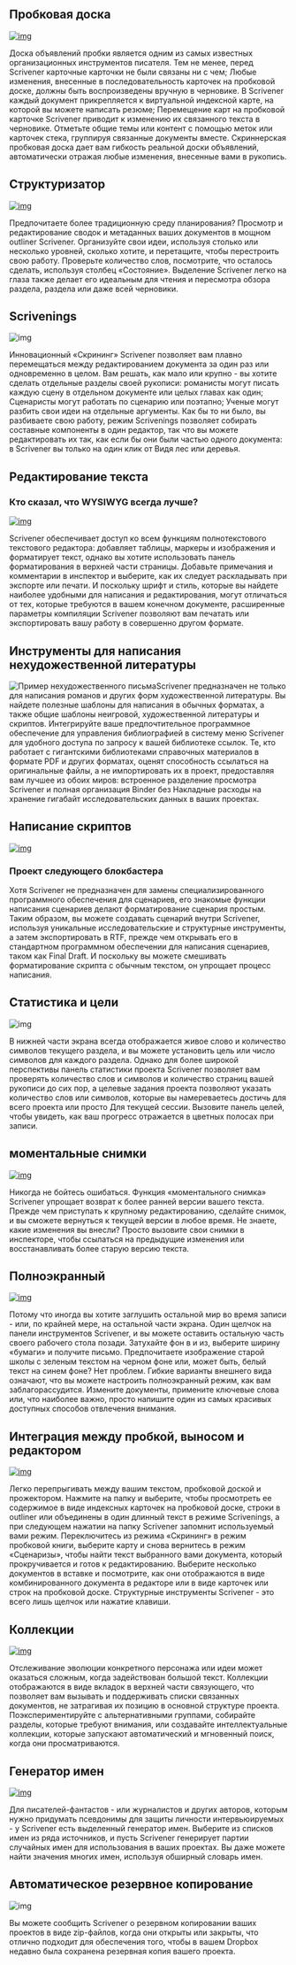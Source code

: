 ## Пробковая доска

[![img](http://www.literatureandlatte.com/gfx/ScrivShots/win-feature-corkboard.jpg)](http://www.literatureandlatte.com/gfx/ScrivShots/win-feature-corkboard-lg.jpg)

Доска объявлений пробки является одним из самых известных организационных инструментов писателя. Тем не менее, перед Scrivener карточные карточки не были связаны ни с чем; Любые изменения, внесенные в последовательность карточек на пробковой доске, должны быть воспроизведены вручную в черновике. В Scrivener каждый документ прикрепляется к виртуальной индексной карте, на которой вы можете написать резюме; Перемещение карт на пробковой карточке Scrivener приводит к изменению их связанного текста в черновике. Отметьте общие темы или контент с помощью меток или карточек стека, группируя связанные документы вместе. Скриннерская пробковая доска дает вам гибкость реальной доски объявлений, автоматически отражая любые изменения, внесенные вами в рукопись.

## Структуризатор

[![img](http://www.literatureandlatte.com/gfx/ScrivShots/win-feature-outliner.jpg)](http://www.literatureandlatte.com/gfx/ScrivShots/win-feature-outliner-lg.jpg)

Предпочитаете более традиционную среду планирования? Просмотр и редактирование сводок и метаданных ваших документов в мощном outliner Scrivener. Организуйте свои идеи, используя столько или несколько уровней, сколько хотите, и перетащите, чтобы перестроить свою работу. Проверьте количество слов, посмотрите, что осталось сделать, используя столбец «Состояние». Выделение Scrivener легко на глаза также делает его идеальным для чтения и пересмотра обзора раздела, раздела или даже всей черновики.

## Scrivenings

![img](http://www.literatureandlatte.com/gfx/ScrivShots/win-feature-scrivenings.jpg)

Инновационный «Скрининг» Scrivener позволяет вам плавно перемещаться между редактированием документа за один раз или одновременно в целом. Вам решать, как мало или крупно - вы хотите сделать отдельные разделы своей рукописи: романисты могут писать каждую сцену в отдельном документе или целых главах как один; Сценаристы могут работать по сценарию или поэтапно; Ученые могут разбить свои идеи на отдельные аргументы. Как бы то ни было, вы разбиваете свою работу, режим Scrivenings позволяет собирать составные компоненты в один редактор, так что вы можете редактировать их так, как если бы они были частью одного документа: в Scrivener вы только на один клик от Видя лес или деревья.

## Редактирование текста

### Кто сказал, что WYSIWYG всегда лучше?

[![img](http://www.literatureandlatte.com/gfx/ScrivShots/win-feature-text_editing.jpg)](http://www.literatureandlatte.com/gfx/ScrivShots/win-feature-text_editing-lg.jpg)

Scrivener обеспечивает доступ ко всем функциям полнотекстового текстового редактора: добавляет таблицы, маркеры и изображения и форматирует текст, однако вы хотите использовать панель форматирования в верхней части страницы. Добавьте примечания и комментарии в инспектор и выберите, как их следует раскладывать при экспорте или печати. И поскольку шрифт и стиль, которые вы найдете наиболее удобными для написания и редактирования, могут отличаться от тех, которые требуются в вашем конечном документе, расширенные параметры компиляции Scrivener позволяют вам печатать или экспортировать вашу работу в совершенно другом формате.

## Инструменты для написания нехудожественной литературы

![Пример нехудожественного письма](http://www.literatureandlatte.com/gfx/ScrivShots/feature-mathtype.jpg)Scrivener предназначен не только для написания романов и других форм художественной литературы. Вы найдете полезные шаблоны для написания в обычных форматах, а также общие шаблоны неигровой, художественной литературы и скриптов. Интегрируйте ваше предпочтительное программное обеспечение для управления библиографией в систему меню Scrivener для удобного доступа по запросу к вашей библиотеке ссылок. Те, кто работает с гигантскими библиотеками справочных материалов в формате PDF и других форматах, оценят способность ссылаться на оригинальные файлы, а не импортировать их в проект, предоставляя вам лучшее из обоих миров: встроенное разделение просмотра Scrivener и полная организация Binder без Накладные расходы на хранение гигабайт исследовательских данных в ваших проектах.

## Написание скриптов

[![img](http://www.literatureandlatte.com/gfx/ScrivShots/win-feature-scriptwriting.jpg)](http://www.literatureandlatte.com/gfx/ScrivShots/win-feature-scriptwriting-lg.jpg)

### Проект следующего блокбастера

Хотя Scrivener не предназначен для замены специализированного программного обеспечения для сценариев, его знакомые функции написания сценариев делают форматирование сценария простым. Таким образом, вы можете создавать сценарий внутри Scrivener, используя уникальные исследовательские и структурные инструменты, а затем экспортировать в RTF, прежде чем открывать его в стандартном программном обеспечении для написания сценариев, таком как Final Draft. И поскольку вы можете смешивать форматирование скрипта с обычным текстом, он упрощает процесс написания.

## Статистика и цели

![img](http://www.literatureandlatte.com/gfx/ScrivShots/win-feature-statistics.jpg)

В нижней части экрана всегда отображается живое слово и количество символов текущего раздела, и вы можете установить цель или число символов для каждого раздела. Однако для более широкой перспективы панель статистики проекта Scrivener позволяет вам проверять количество слов и символов и количество страниц вашей рукописи до сих пор, а целевые задания проекта позволяют указать количество слов или символов, которые вы намереваетесь достичь для всего проекта или просто Для текущей сессии. Вызовите панель целей, чтобы увидеть, как ваш прогресс отражается в цветных полосах при записи.

## моментальные снимки

[![img](http://www.literatureandlatte.com/gfx/ScrivShots/feature-snapshots.jpg)](http://www.literatureandlatte.com/gfx/ScrivShots/win-feature-snapshots-lg.jpg)

Никогда не бойтесь ошибаться. Функция «моментального снимка» Scrivener упрощает возврат к более ранней версии вашего текста. Прежде чем приступать к крупному редактированию, сделайте снимок, и вы сможете вернуться к текущей версии в любое время. Не знаете, какие изменения вы внесли? Просто вызовите свои снимки в инспекторе, чтобы ссылаться на предыдущие изменения или восстанавливать более старую версию текста.

## Полноэкранный

[![img](http://www.literatureandlatte.com/gfx/ScrivShots/win-feature-fullscreen.jpg)](http://www.literatureandlatte.com/gfx/ScrivShots/win-feature-fullscreen-lg.jpg)

Потому что иногда вы хотите заглушить остальной мир во время записи - или, по крайней мере, на остальной части экрана. Один щелчок на панели инструментов Scrivener, и вы можете оставить остальную часть своего рабочего стола позади. Затухайте фон в и из, выберите ширину «бумаги» и получите письмо. Предпочитаете изображение старой школы с зеленым текстом на черном фоне или, может быть, белый текст на синем фоне? Нет проблем. Гибкие варианты внешнего вида означают, что вы можете настроить полноэкранный режим, как вам заблагорассудится. Измените документы, примените ключевые слова или, что наиболее важно, просто напишите один из самых красивых доступных способов отвлечения внимания.

## Интеграция между пробкой, выносом и редактором

[![img](http://www.literatureandlatte.com/gfx/ScrivShots/win-integration.jpg)](http://www.literatureandlatte.com/gfx/ScrivShots/win-integration-lg.jpg)

Легко перепрыгивать между вашим текстом, пробковой доской и прожектором. Нажмите на папку и выберите, чтобы просмотреть ее содержимое в виде индексных карточек на пробковой доске, строки в outliner или объединены в один длинный текст в режиме Scrivenings, а при следующем нажатии на папку Scrivener запомнит используемый вами режим. Переключитесь из режима «Скрининг» в режим пробковой книги, выберите карту и снова вернитесь в режим «Сценаризы», чтобы найти текст выбранного вами документа, который прокручивается и готов к редактированию. Выберите несколько документов в вставке и посмотрите, как они отображаются в виде комбинированного документа в редакторе или в виде карточек или строк на пробковой доске. Структурные инструменты Scrivener - это всего лишь щелчок или нажатие клавиши.

## Коллекции

[![img](http://www.literatureandlatte.com/gfx/ScrivShots/win-feature-collections.jpg)](http://www.literatureandlatte.com/gfx/ScrivShots/win-feature-collections-lg.jpg)

Отслеживание эволюции конкретного персонажа или идеи может оказаться сложным, когда задействован большой текст. Коллекции отображаются в виде вкладок в верхней части связующего, что позволяет вам вызывать и поддерживать списки связанных документов, не затрагивая их позицию в основной структуре проекта. Поэкспериментируйте с альтернативными группами, собирайте разделы, которые требуют внимания, или создавайте интеллектуальные коллекции, которые запускают автоматический и мгновенный поиск, когда они просматриваются.

## Генератор имен

[![img](http://www.literatureandlatte.com/gfx/ScrivShots/win-namegen.jpg)](http://www.literatureandlatte.com/gfx/ScrivShots/win-namegen-lg.jpg)

Для писателей-фантастов - или журналистов и других авторов, которым нужно придумать псевдонимы для защиты личности интервьюируемых - у Scrivener есть выделенный генератор имен. Выберите из списков имен из ряда источников, и пусть Scrivener генерирует партии случайных имен для использования в ваших проектах. Вы даже можете найти значения многих имен, используя обширный словарь имен.

## Автоматическое резервное копирование

![img](http://www.literatureandlatte.com/gfx/ScrivShots/win-feature-autobackup.jpg)

Вы можете сообщить Scrivener о резервном копировании ваших проектов в виде zip-файлов, когда они открыты или закрыты, что отлично подходит для обеспечения того, чтобы в вашем Dropbox недавно была сохранена резервная копия вашего проекта.